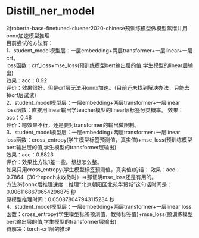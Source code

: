 # Distill_ner_model
对roberta-base-finetuned-cluener2020-chinese预训练模型做模型蒸馏并用onnx加速模型推理  
目前尝试的方法有：  
  1、student_model模型层：一层embedding+两层transformer+一层linear+一层crf。  
    loss函数：crf_loss+mse_loss(预训练模型bert输出层的值,学生模型的linear层输出)  
    效果：acc：0.92  
    评价：效果很好，但是crf层无法用onnx加速。（目前还未找到解决办法，只能去掉crf层试试）  
  2、student_model模型层：一层embedding+两层transformer+一层linear  
    loss函数：直接用linear输出学teacher模型的linear层标签分类概率。
    效果：acc：0.48  
    评价：嗯效果不行，还是要对transformer的输出做限制。  
  3、student_model模型层：一层embedding+两层transformer+一层linear  
     loss函数：cross_entropy(学生模型标签预测值，真实值)+mse_loss(预训练模型bert输出层的值,学生模型的transformer层输出)  
     效果：acc：0.8823  
     评价：效果比方法1差一些。想想怎么整。  
     如果只用cross_entropy(学生模型标签预测值，真实值)的话：
     效果：acc：0.7864（30个epoch未收敛时）=>那证明mse_loss还是有用的。  
     方法3转onnx后推理速度：推理“北京朝阳区北苑华贸城”这句话时间是：0.0061168670654296875 秒  
     原模型推理时间：0.050878047943115234 秒  
  4、student_model模型层：一层embedding+两层transformer+一层linear 
     loss函数：cross_entropy(学生模型标签预测值，教师标签值)+mse_loss(预训练模型bert输出层的值,学生模型的transformer层输出)  
  待解决：torch-crf层的推理
     
     
     
    
     
